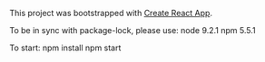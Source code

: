 This project was bootstrapped with [Create React App](https://github.com/facebookincubator/create-react-app).

To be in sync with package-lock, please use:
node 9.2.1
npm 5.5.1

To start:
npm install
npm start

